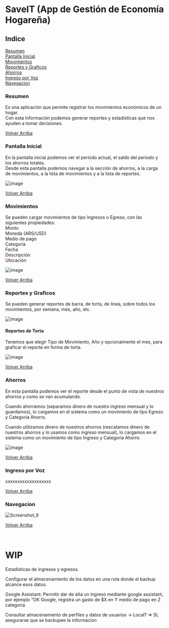 <a name="saveit"/>

# SaveIT (App de Gestión de Economía Hogareña)

## Indice
[Resumen](#resumen)  
[Pantalla Inicial](#pantallainicial)  
[Movimientos](#movimientos)  
[Reportes y Graficos](#reportes)  
[Ahorros](#ahorros)  
[Ingreso por Voz](#ingreso-por-voz)  
[Navegacion](#navegacion)


<a name="resumen"/>

### Resumen
Es una aplicación que permite registrar los movimientos económicos de un hogar.  
Con esta información podemos generar reportes y estadísticas que nos ayuden a tomar decisiones.

[Volver Arriba](#saveit)


<a name="pantallainicial"/>

### Pantalla Inicial
En la pantalla inicial podemos ver el período actual, el saldo del período y los ahorros totales.  
Desde esta pantalla podemos navegar a la sección de ahorros, a la carga de movimientos, a la lista de movimientos y a la lista de reportes.

![image](https://user-images.githubusercontent.com/20273903/125209122-16659200-e26d-11eb-949b-9bd65a496634.png)


[Volver Arriba](#saveit)


<a name="movimientos"/>

### Movimientos
Se pueden cargar movimientos de tipo Ingresos o Egreso, con las siguientes propiedades:  
Monto  
Moneda (ARS/USD)  
Medio de pago  
Categoría  
Fecha  
Descripción  
Ubicación

![image](https://user-images.githubusercontent.com/20273903/125209132-241b1780-e26d-11eb-95e8-b45457c8994b.png)


[Volver Arriba](#saveit)


<a name="reportes"/>

### Reportes y Graficos
Se pueden generar reportes de barra, de torta, de linea, sobre todos los movimientos, por semana, mes, año, etc.

![image](https://user-images.githubusercontent.com/20273903/125209186-90961680-e26d-11eb-84c6-db6ec9a5881f.png)

#### Reportes de Torta
Tenemos que elegir Tipo de Movimiento, Año y opcionalmente el mes, para graficar el reporte en forma de torta. 

![image](https://user-images.githubusercontent.com/20273903/125209221-c5a26900-e26d-11eb-9c2a-e5bb3600fab7.png)


[Volver Arriba](#saveit)


<a name="ahorros"/>

### Ahorros
En esta pantalla podemos ver el reporte desde el punto de vista de nuestros ahorros y como se van acumulando.

Cuando ahorramos (separamos dinero de nuestro ingreso mensual y lo guardamos), lo cargamos en el sistema como un movimiento de tipo Egreso y Categoría Ahorro.  

Cuando utilizamos dinero de nuestros ahorros (rescatamos dinero de nuestros ahorros y lo usamos como ingreso mensual), lo cargamos en el sistema como un movimiento de tipo Ingreso y Categoría Ahorro.

![image](https://user-images.githubusercontent.com/20273903/125209142-3b5a0500-e26d-11eb-9dff-7837952b8553.png)


[Volver Arriba](#saveit)


<a name="ingresoporvoz"/>

### Ingreso por Voz
xxxxxxxxxxxxxxxxxxx

[Volver Arriba](#saveit)


<a name="navegacion"/>

### Navegacion
![Screenshot_9](https://user-images.githubusercontent.com/11811173/125207274-b4535f80-e261-11eb-901f-910a0288c015.jpg)

[Volver Arriba](#saveit)


<br>

# WIP

Estadísticas de ingresos y egresos.

Configurar el almacenamiento de los datos en una ruta donde el backup alcance esos datos.

Google Assistant: Permitir dar de alta un ingreso mediante google assistant, por ejemplo “OK Google, registra un gasto de $X en Y medio de pago en Z categoría

Consultar almacenamiento de perfiles y datos de usuarios -> Local?
=> SI, asegurarse que se backupee la informacion
